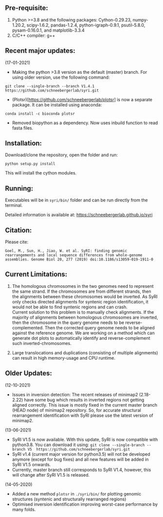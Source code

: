 ## Pre-requisite:
1. Python >=3.8 and the following packages: Cython-0.29.23, numpy-1.20.2, scipy-1.6.2, pandas-1.2.4, python-igraph-0.9.1, psutil-5.8.0, pysam-0.16.0.1, and matplotlib-3.3.4
2. C/C++ compiler: g++

## Recent major updates:
(17-01-2021)
* Making the python >3.8 version as the default (master) branch. For using older version, use the following command:
```
git clone --single-branch --branch V1.4.1 https://github.com/schneebergerlab/syri.git
```
* (Plotsr)[https://github.com/schneebergerlab/plotsr] is now a separate package. It can be installed using anaconda:
```
conda install -c bioconda plotsr
```
* Removed biopython as a dependency. Now uses inbuild function to read fasta files.


## Installation:
Download/clone the repository, open the folder and run:

`python setup.py install`

This will install the cython modules.

## Running:
Executables will be in `syri/bin/` folder and can be run directly from the terminal.

Detailed information is available at: https://schneebergerlab.github.io/syri

## Citation:
Please cite:

`Goel, M., Sun, H., Jiao, W. et al. SyRI: finding genomic rearrangements and local sequence differences from whole-genome assemblies. Genome Biol 20, 277 (2019) doi:10.1186/s13059-019-1911-0`

## Current Limitations:
1. The homologous chromosomes in the two genomes need to represent the same strand. If the chromosomes are from different strands, then the alignments between these chromosomes would be inverted. As SyRI only checks directed alignments for syntenic region identification, it would not be able to find syntenic regions and can crash.  
Current solution to this problem is to manually check alignments. If the majority of alignments between homologous chromosomes are inverted, then the chromosome in the query genome needs to be reverse-complemented. Then the corrected query genome needs to be aligned against the reference genome. We are working on a method which can generate dot plots to automatically identify and reverse-complement such inverted-chromosomes.

2. Large translocations and duplications (consisting of multiple alignments) can result in high memory-usage and CPU runtime.


## Older Updates:
(12-10-2021)
* Issues in inversion detection: The recent releases of minimap2 (2.18-2.22) have some bug which results in inverted regions not getting aligned correctly. This issue is mostly fixed in the current master branch (HEAD node) of minimap2 repository. So, for accurate structural rearrangement identification with SyRI please use the latest version of minimap2.

(13-06-2021)
* SyRI V1.5 is now available. With this update, SyRI is now compatible with python3.8. You can download it using:
` git clone --single-branch --branch V5  https://github.com/schneebergerlab/syri.git `
* SyRI v1.4 (current major version for python3.5) will not be developed anymore (except for bug fixes) and all new features will be added in SyRI V1.5 onwards.
* Currently, master branch still corresponds to SyRI V1.4, however, this will change after SyRI V1.5 is released.

(14-05-2020)
* Added a new method `plotsr` in `./syri/bin/` for plotting genomic structures (syntenic and structurally rearranged regions)
* Optimised inversion identification improving worst-case performance by many folds.
 